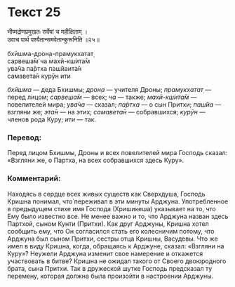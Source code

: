 # Текст 25

भीष्मद्रोणप्रमुखतः सर्वेषां च महीक्षिताम् ।  
उवाच पार्थ पश्यैतान्समवेतान्कुरूनिति ॥२५॥

бхӣшма-дрон̣а-прамукхатат̣  
сарвеша̄м̇ ча махӣ-кш́ита̄м  
ува̄ча па̄ртха паш́йаита̄н  
самавета̄н курӯн ити

_бхӣшма_ — деда Бхишмы; _дрон̣а_ — учителя Дроны; _прамукхатат̣_ — перед лицом; _сарвеша̄м_ — всех; _ча_ — также; _махӣ-кш́ита̄м_ — повелителей мира; _ува̄ча_ — сказал; _па̄ртха_ — о сын Притхи; _паш́йа_ — взгляни же; _эта̄н_ — на этих; _самавета̄н_ — собравшихся; _курӯн_ — членов рода Куру; _ити_ — так.

### Перевод:

Перед лицом Бхишмы, Дроны и всех повелителей мира Господь сказал: «Взгляни же, о Партха, на всех собравшихся здесь Куру».

### Комментарий:

Находясь в сердце всех живых существ как Сверхдуша, Господь Кришна понимал, что́ переживал в эти минуты Арджуна. Употребленное в предыдущем стихе имя Господа (Хришикеша) указывает на то, что Ему было известно все. Не менее важно и то, что Арджуна назван здесь Партхой, сыном Кунти (Притхи). Как друг Арджуны, Кришна хотел сообщить ему, что Он согласился стать его колесничим потому, что Арджуна был сыном Притхи, сестры отца Кришны, Васудевы. Что же имел в виду Кришна, когда, обращаясь к Арджуне, сказал: «Взгляни на Куру»? Неужели Арджуна изменит свое намерение и откажется участвовать в битве? Кришна не ожидал такого от Своего двоюродного брата, сына Притхи. Так в дружеской шутке Господь предсказал ту перемену, которая должна была произойти в настроении Арджуны.